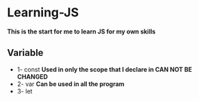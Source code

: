# Learning-JS
**This is the start for me to learn JS for my own skills**
## Variable
 - 1- const
**Used in only the scope that I declare in CAN NOT BE CHANGED**
 - 2- var
**Can be used in all the program**
 - 3- let